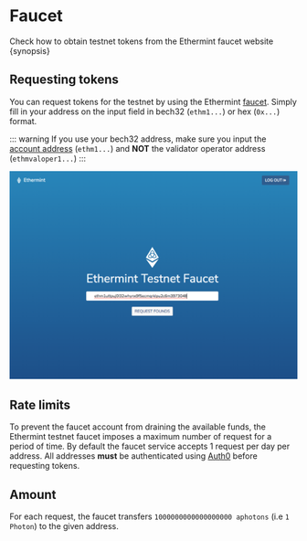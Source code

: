 <!--
order: 2
-->

# Faucet

Check how to obtain testnet tokens from the Ethermint faucet website {synopsis}

## Requesting tokens

You can request tokens for the testnet by using the Ethermint [faucet](https://ethermint.io/faucet).
Simply fill in your address on the input field in bech32 (`ethm1...`) or hex (`0x...`) format.

::: warning
If you use your bech32 address, make sure you input the [account address](./../basics/accounts#addresses-and-public-keys) (`ethm1...`) and **NOT** the validator operator address (`ethmvaloper1...`)
:::

![faucet site](./img/faucet_web_page.png)

## Rate limits

To prevent the faucet account from draining the available funds, the Ethermint testnet faucet
imposes a maximum number of request for a period of time. By default the faucet service accepts 1
request per day per address. All addresses **must** be authenticated using
[Auth0](https://auth0.com/) before requesting tokens.

## Amount

For each request, the faucet transfers `1000000000000000000 aphotons` (i.e `1 Photon`) to the given address.
